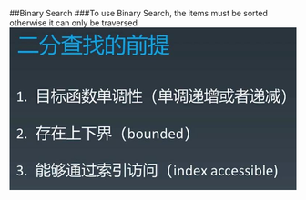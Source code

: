 ##Binary Search
###To use Binary Search, the items must be sorted otherwise it can only be traversed
![Image of binary_search_precondition](imgs/binary_search_precondition.jpg)